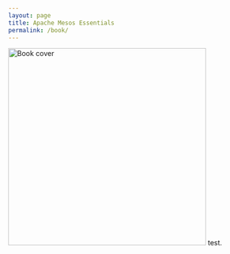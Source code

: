 ```yaml
---
layout: page
title: Apache Mesos Essentials
permalink: /book/
---
```

<img src="{{ site.baseurl }}/images/cover.jpg" alt="Book cover" style="width: 400px;"/> test.
